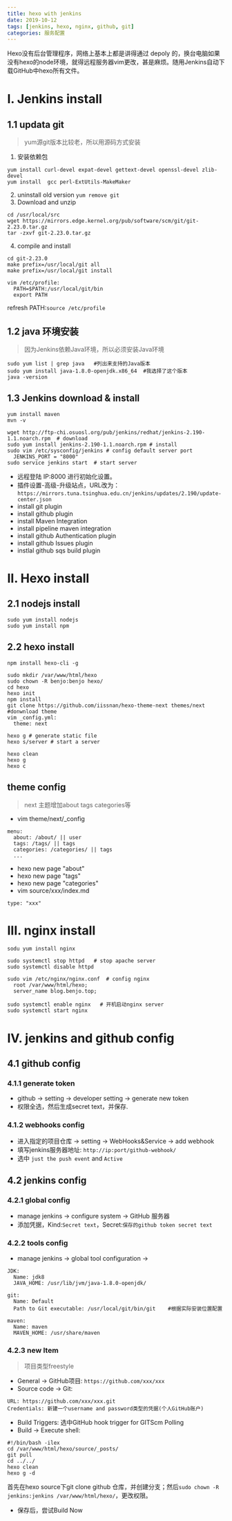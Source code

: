 ```yaml
---
title: hexo with jenkins
date: 2019-10-12
tags: [jenkins, hexo, nginx, github, git]
categories: 服务配置
---
```


Hexo没有后台管理程序，网络上基本上都是讲得通过 depoly 的，换台电脑如果没有hexo的node环境，就得远程服务器vim更改，甚是麻烦。随用Jenkins自动下载GitHub中hexo所有文件。

# I. Jenkins install

## 1.1 updata git
>yum源git版本比较老，所以用源码方式安装

1. 安装依赖包
``` shell
yum install curl-devel expat-devel gettext-devel openssl-devel zlib-devel
yum install  gcc perl-ExtUtils-MakeMaker
```
2. uninstall old version
`yum remove git`
3. Download and unzip
```shell
cd /usr/local/src
wget https://mirrors.edge.kernel.org/pub/software/scm/git/git-2.23.0.tar.gz
tar -zxvf git-2.23.0.tar.gz
```
4. compile and install
```shell
cd git-2.23.0
make prefix=/usr/local/git all
make prefix=/usr/local/git install

vim /etc/profile:
  PATH=$PATH:/usr/local/git/bin
  export PATH
```
refresh PATH:`source /etc/profile`

## 1.2 java 环境安装
> 因为Jenkins依赖Java环境，所以必须安装Java环境

```shell
sudo yum list | grep java   #列出来支持的Java版本
sudo yum install java-1.8.0-openjdk.x86_64  #我选择了这个版本
java -version
```

## 1.3 Jenkins download & install
```shell
yum install maven
mvn -v

wget http://ftp-chi.osuosl.org/pub/jenkins/redhat/jenkins-2.190-1.1.noarch.rpm  # download
sudo yum install jenkins-2.190-1.1.noarch.rpm # install
sudo vim /etc/sysconfig/jenkins # config default server port
  JENKINS_PORT = "8000"
sudo service jenkins start  # start server
```
- 远程登陆 IP:8000 进行初始化设置。
- 插件设置-高级-升级站点，URL改为：`https://mirrors.tuna.tsinghua.edu.cn/jenkins/updates/2.190/update-center.json`
- install git plugin
- install github plugin
- install Maven Integration
- install pipeline maven integration
- install github Authentication plugin
- install github Issues plugin
- instlal github sqs build plugin

# II. Hexo install
## 2.1 nodejs install
``` shell
sudo yum install nodejs
sudo yum install npm
```

## 2.2 hexo install
```shell
npm install hexo-cli -g

sudo mkdir /var/www/html/hexo
sudo chown -R benjo:benjo hexo/
cd hexo
hexo init
npm install
git clone https://github.com/iissnan/hexo-theme-next themes/next #donwnload theme
vim _config.yml:
  theme: next

hexo g # generate static file
hexo s/server # start a server

hexo clean
hexo g
hexo c
```

## theme config
> next 主题增加about tags categories等

- vim theme/next/_config
```shell
menu:
  about: /about/ || user
  tags: /tags/ || tags
  categories: /categories/ || tags
  ...
```
- hexo new page "about"
- hexo new page "tags"
- hexo new page "categories"
- vim source/xxx/index.md
```shell
type: "xxx"
```

# III. nginx install
```shell
sodu yum install nginx

sudo systemctl stop httpd   # stop apache server
sudo systemctl disable httpd

sudo vim /etc/nginx/nginx.conf  # config nginx
  root /var/www/html/hexo;
  server_name blog.benjo.top;

sudo systemctl enable nginx   # 开机启动nginx server
sudo systemctl start nginx
```

# IV. jenkins and github config

## 4.1 github config

### 4.1.1 generate token
- github -> setting -> developer setting -> generate new token
- 权限全选，然后生成secret text，并保存.

### 4.1.2 webhooks config
- 进入指定的项目仓库 -> setting -> WebHooks&Service -> add webhook
- 填写jenkins服务器地址: `http://ip:port/github-webhook/`
- 选中 `just the push event` and `Active`

## 4.2 jenkins config

### 4.2.1 global config
- manage jenkins -> configure system -> GitHub 服务器
- 添加凭据，Kind:`Secret text`，Secret:`保存的github token secret text`

### 4.2.2 tools config
- manage jenkins -> global tool configuration ->
```shell
JDK:
  Name: jdk8
  JAVA_HOME: /usr/lib/jvm/java-1.8.0-openjdk/

git:
  Name: Default
  Path to Git executable: /usr/local/git/bin/git	#根据实际安装位置配置

maven:
  Name: maven
  MAVEN_HOME: /usr/share/maven
```

### 4.2.3 new Item
> 项目类型freestyle

- General -> GitHub项目: `https://github.com/xxx/xxx`
- Source code -> Git:
```shell
URL: https://github.com/xxx/xxx.git
Credentials: 新建一个username and password类型的凭据(个人GitHub账户)
```
- Build Triggers: 选中GitHub hook trigger for GITScm Polling
- Build -> Execute shell:
```shell
#!/bin/bash -ilex
cd /var/www/html/hexo/source/_posts/
git pull
cd ../../
hexo clean
hexo g -d
```
首先在hexo source下git clone github 仓库，并创建分支；然后`sudo chown -R jenkins:jenkins /var/www/html/hexo/`，更改权限。
- 保存后，尝试Build Now
